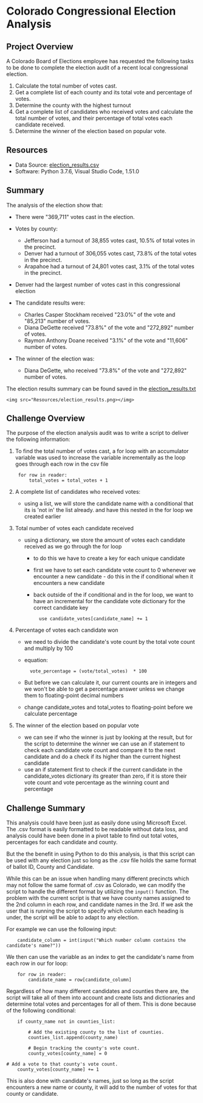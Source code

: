 # Colorado Congressional Election Analysis
## Project Overview 
A Colorado Board of Elections employee has requested the following tasks to be done to complete the election audit of a recent local congressional election.
1. Calculate the total number of votes cast. 
2. Get a complete list of each county and its total vote and percentage of votes.
3. Determine the county with the highest turnout
4. Get a complete list of candidates who received votes and calculate the total number of votes, and their percentage of total votes each candidate received. 
4. Determine the winner of the election based on popular vote.

## Resources 
- Data Source: [election_results.csv](Resources/election_results.csv)
- Software: Python 3.7.6, Visual Studio Code, 1.51.0

## Summary 
The analysis of the election show that: 
- There were "369,711" votes cast in the election. 
- Votes by county:
    - Jefferson had a turnout of 38,855 votes cast, 10.5% of total votes in the precinct.
    - Denver had a turnout of 306,055 votes cast, 73.8% of the total votes in the precinct.
    - Arapahoe had a turnout of 24,801 votes cast, 3.1% of the total votes in the precinct.
- Denver had the largest number of votes cast in this congressional election

- The candidate results were:
    - Charles Casper Stockham received "23.0%" of the vote and "85,213" number of votes. 
    - Diana DeGette received "73.8%" of the vote and "272,892" number of votes.
    - Raymon Anthony Doane received "3.1%" of the vote and "11,606" number of votes. 
- The winner of the election was:
    - Diana DeGette, who received "73.8%" of the vote and "272,892" number of votes.

The election results summary can be found saved in the [election_results.txt](analysis/election_analysis.net)

    <img src="Resources/election_results.png></img>
## Challenge Overview

The purpose of the election analysis audit was to write a script to deliver the following information:
1. To find the total number of votes cast, a for loop with an accumulator variable was used to increase the variable incrementally as the loop goes through each row in the csv file

        for row in reader:
            total_votes = total_votes + 1

2. A complete list of candidates who received votes:
    - using a list, we will store the candidate name with a conditional that its is 'not in' the list already. and have this nested in the for loop we created earlier
3. Total number of votes each candidate received
    - using a dictionary, we store the amount of votes each candidate received as we go through the for loop
        - to do this we have to create a key for each unique candidate
        - first we have to set each candidate vote count to 0 whenever we encounter a new candidate - do this in the if conditional when it encounters a new candidate
        - back outside of the if conditional and in the for loop, we want to have an incremental for the candidate vote dictionary for the correct candidate key

                use candidate_votes[candidate_name] += 1

4. Percentage of votes each candidate won
    - we need to divide the candidate's vote count by the total vote count and multiply by 100
    - equation:

            vote_percentage = (vote/total_votes)  * 100

    - But before we can calculate it, our current counts are in integers and we won't be able to get a percentage answer unless we change them to floating-point decimal numbers
    - change candidate_votes and total_votes to floating-point before we calculate percentage
5. The winner of the election based on popular vote
    - we can see if who the winner is just by looking at the result, but for the script to determine the winner we can use an if statement to check each candidate vote count and compare it to the next candidate and do a check if its higher than the current highest candidate
    - use an if statement first to check if the current candidate in the candidate_votes dictionary its greater than zero, if it is store their vote count and vote percentage as the winning count and percentage

## Challenge Summary

This analysis could have been just as easily done using Microsoft Excel. The .csv format is easily formatted to be readable without data loss, and analysis could have been done in a pivot table to find out total votes, percentages for each candidate and county. 

But the the benefit in using Python to do this analysis, is that this script can be used with any election just so long as the .csv file holds the same format of ballot ID, County and Candidate. 

While this can be an issue when handling many different precincts which may not follow the same format of .csv as Colorado, we can modify the script to handle the different format by utilizing the `input()` function. The problem with the current script is that we have county names assigned to the 2nd column in each row, and candidate names in the 3rd. If we ask the user that is running the script to specify which column each heading is under, the script will be able to adapt to any election.

For example we can use the following input:

        candidate_column = int(input("Which number column contains the candidate's name?"))
We then can use the variable as an index to get the candidate's name from each row in our for loop:

        for row in reader:
            candidate_name = row[candidate_column]

Regardless of how many different candidates and counties there are, the script will take all of them into account and create lists and dictionaries and determine total votes and percentages for all of them. This is done because of the following conditional:

        if county_name not in counties_list:

            # Add the existing county to the list of counties.
            counties_list.append(county_name)

            # Begin tracking the county's vote count.
            county_votes[county_name] = 0

    # Add a vote to that county's vote count.
        county_votes[county_name] += 1

This is also done with candidate's names, just so long as the script encounters a new name or county, it will add to the number of votes for that county or candidate.